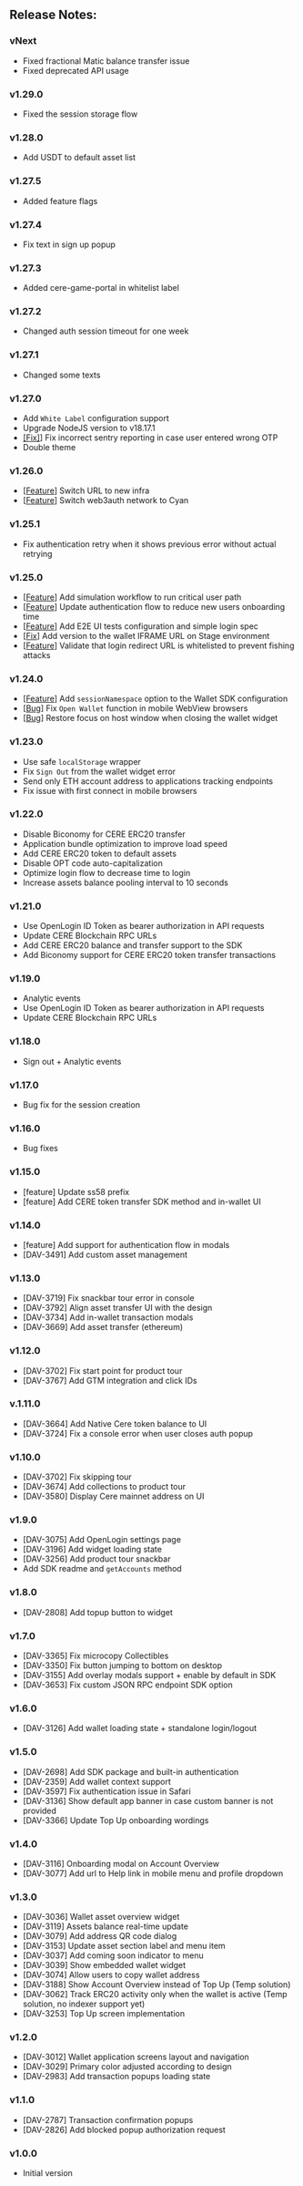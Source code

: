 ## Release Notes:

### vNext

- Fixed fractional Matic balance transfer issue
- Fixed deprecated API usage

### v1.29.0

- Fixed the session storage flow

### v1.28.0

- Add USDT to default asset list

### v1.27.5

- Added feature flags

### v1.27.4

- Fix text in sign up popup

### v1.27.3

- Added cere-game-portal in whitelist label

### v1.27.2

- Changed auth session timeout for one week

### v1.27.1

- Changed some texts

### v1.27.0

- Add `White Label` configuration support
- Upgrade NodeJS version to v18.17.1
- [[Fix]](https://www.notion.so/cere/Wrong-OTP-code-entry-error-logged-incorrectly-2139b9953e354db4829953a6161b68ba?pvs=4)] Fix incorrect sentry reporting in case user entered wrong OTP
- Double theme

### v1.26.0

- [[Feature](https://www.notion.so/cere/Switch-DEV-frontends-to-new-infra-563be1f2c5ee4b92aa87808f3480fe22?pvs=4)] Switch URL to new infra
- [[Feature](https://www.notion.so/cere/Cere-Wallet-Achieve-99-new-users-login-success-rate-in-Cere-Wallet-20610fe9e8564934b544a28aee4dacb9?pvs=4)] Switch web3auth network to Cyan

### v1.25.1

- Fix authentication retry when it shows previous error without actual retrying

### v1.25.0

- [[Feature](https://www.notion.so/cere/Cere-Wallet-simulation-config-46f78c7d573e44f198eac83c1805e482?pvs=4)] Add simulation workflow to run critical user path
- [[Feature](https://www.notion.so/cere/Plan-for-TORUS-replacement-1304aeda9f8c468b946b8b223fb86da7?pvs=4)] Update authentication flow to reduce new users onboarding time
- [[Feature](https://www.notion.so/cere/Implement-E2E-UI-tests-for-Wallet-Client-to-check-Tor-us-fix-b6575b5474684b6cb1566926063a9254?pvs=4)] Add E2E UI tests configuration and simple login spec
- [[Fix](https://www.notion.so/cere/Missed-version-in-Cere-Wallet-IFRAME-URL-on-Stage-c647d3be181846aeb8f6d7fd908ab385?pvs=4)] Add version to the wallet IFRAME URL on Stage environment
- [[Feature](https://www.notion.so/cere/Whitehat-Wallet-Open-redirect-bypass-89bba775a9fc4db58ecbaec5a9935268)] Validate that login redirect URL is whitelisted to prevent fishing attacks

### v1.24.0

- [[Feature](https://www.notion.so/cere/User-can-t-open-Cere-wallet-page-from-the-widget-delete-button-if-possible-bf15658f37a24e91a6bf951aaa935cae)] Add `sessionNamespace` option to the Wallet SDK configuration
- [[Bug](https://www.notion.so/cere/User-can-t-open-Cere-wallet-page-from-the-widget-delete-button-if-possible-bf15658f37a24e91a6bf951aaa935cae)] Fix `Open Wallet` function in mobile WebView browsers
- [[Bug](https://www.notion.so/cere/After-interacting-with-Wallet-button-the-control-arrows-become-inactive-b4f58387f306481ead213af8cc7af364?pvs=4)] Restore focus on host window when closing the wallet widget

### v1.23.0

- Use safe `localStorage` wrapper
- Fix `Sign Out` from the wallet widget error
- Send only ETH account address to applications tracking endpoints
- Fix issue with first connect in mobile browsers

### v1.22.0

- Disable Biconomy for CERE ERC20 transfer
- Application bundle optimization to improve load speed
- Add CERE ERC20 token to default assets
- Disable OPT code auto-capitalization
- Optimize login flow to decrease time to login
- Increase assets balance pooling interval to 10 seconds

### v1.21.0

- Use OpenLogin ID Token as bearer authorization in API requests
- Update CERE Blockchain RPC URLs
- Add CERE ERC20 balance and transfer support to the SDK
- Add Biconomy support for CERE ERC20 token transfer transactions

### v1.19.0

- Analytic events
- Use OpenLogin ID Token as bearer authorization in API requests
- Update CERE Blockchain RPC URLs

### v1.18.0

- Sign out + Analytic events

### v1.17.0

- Bug fix for the session creation

### v1.16.0

- Bug fixes

### v1.15.0

- [feature] Update ss58 prefix
- [feature] Add CERE token transfer SDK method and in-wallet UI

### v1.14.0

- [feature] Add support for authentication flow in modals
- [DAV-3491] Add custom asset management

### v1.13.0

- [DAV-3719] Fix snackbar tour error in console
- [DAV-3792] Align asset transfer UI with the design
- [DAV-3734] Add in-wallet transaction modals
- [DAV-3669] Add asset transfer (ethereum)

### v1.12.0

- [DAV-3702] Fix start point for product tour
- [DAV-3767] Add GTM integration and click IDs

### v.1.11.0

- [DAV-3664] Add Native Cere token balance to UI
- [DAV-3724] Fix a console error when user closes auth popup

### v1.10.0

- [DAV-3702] Fix skipping tour
- [DAV-3674] Add collections to product tour
- [DAV-3580] Display Cere mainnet address on UI

### v1.9.0

- [DAV-3075] Add OpenLogin settings page
- [DAV-3196] Add widget loading state
- [DAV-3256] Add product tour snackbar
- Add SDK readme and `getAccounts` method

### v1.8.0

- [DAV-2808] Add topup button to widget

### v1.7.0

- [DAV-3365] Fix microcopy Collectibles
- [DAV-3350] Fix button jumping to bottom on desktop
- [DAV-3155] Add overlay modals support + enable by default in SDK
- [DAV-3653] Fix custom JSON RPC endpoint SDK option

### v1.6.0

- [DAV-3126] Add wallet loading state + standalone login/logout

### v1.5.0

- [DAV-2698] Add SDK package and built-in authentication
- [DAV-2359] Add wallet context support
- [DAV-3597] Fix authentication issue in Safari
- [DAV-3136] Show default app banner in case custom banner is not provided
- [DAV-3366] Update Top Up onboarding wordings

### v1.4.0

- [DAV-3116] Onboarding modal on Account Overview
- [DAV-3077] Add url to Help link in mobile menu and profile dropdown

### v1.3.0

- [DAV-3036] Wallet asset overview widget
- [DAV-3119] Assets balance real-time update
- [DAV-3079] Add address QR code dialog
- [DAV-3153] Update asset section label and menu item
- [DAV-3037] Add coming soon indicator to menu
- [DAV-3039] Show embedded wallet widget
- [DAV-3074] Allow users to copy wallet address
- [DAV-3188] Show Account Overview instead of Top Up (Temp solution)
- [DAV-3062] Track ERC20 activity only when the wallet is active (Temp solution, no indexer support yet)
- [DAV-3253] Top Up screen implementation

### v1.2.0

- [DAV-3012] Wallet application screens layout and navigation
- [DAV-3029] Primary color adjusted according to design
- [DAV-2983] Add transaction popups loading state

### v1.1.0

- [DAV-2787] Transaction confirmation popups
- [DAV-2826] Add blocked popup authorization request

### v1.0.0

- Initial version
